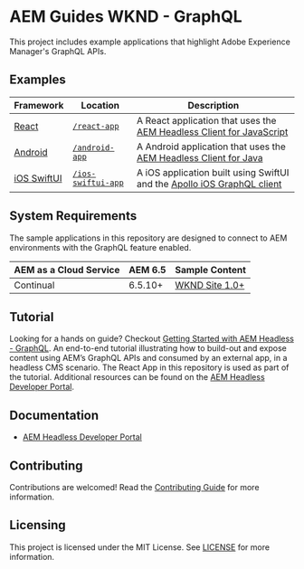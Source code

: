 # AEM Guides WKND - GraphQL

This project includes example applications that highlight Adobe Experience Manager's GraphQL APIs.

## Examples

| Framework | Location | Description |
|--------|-----------|-------------|
| [React](./react-app) | [`/react-app`](./react-app) | A React application that uses the [AEM Headless Client for JavaScript](https://github.com/adobe/aem-headless-client-js) |
| [Android](./android-app) | [`/android-app`](./android-app) | A Android application that uses the [AEM Headless Client for Java](https://github.com/adobe/aem-headless-client-java)
| [iOS SwiftUI](./ios-swiftui-app) | [`/ios-swiftui-app`](./ios-swiftui-app) | A iOS application built using SwiftUI and the [Apollo iOS GraphQL client](https://www.apollographql.com/docs/ios/)

## System Requirements

The sample applications in this repository are designed to connect to AEM environments with the GraphQL feature enabled.

 AEM as a Cloud Service | AEM 6.5 | Sample Content |
------------------------|---------|--------------------|
Continual               | 6.5.10+ |  [WKND Site 1.0+](https://github.com/adobe/aem-guides-wknd/releases/latest) |

## Tutorial

Looking for a hands on guide? Checkout [Getting Started with AEM Headless - GraphQL](https://experienceleague.adobe.com/docs/experience-manager-learn/getting-started-with-aem-headless/graphql/overview.html). An end-to-end tutorial illustrating how to build-out and expose content using AEM’s GraphQL APIs and consumed by an external app, in a headless CMS scenario. The React App in this repository is used as part of the tutorial. Additional resources can be found on the  [AEM Headless Developer Portal](https://experienceleague.adobe.com/landing/experience-manager/headless/developer.html).

## Documentation

* [AEM Headless Developer Portal](https://experienceleague.adobe.com/landing/experience-manager/headless/developer.html)

## Contributing

Contributions are welcomed! Read the [Contributing Guide](./.github/CONTRIBUTING.md) for more information.

## Licensing

This project is licensed under the MIT License. See [LICENSE](LICENSE) for more information.
